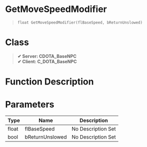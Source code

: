 # GetMoveSpeedModifier
> `float GetMoveSpeedModifier(flBaseSpeed, bReturnUnslowed)`
# Class
> __✔ Server: CDOTA_BaseNPC__  
> __✔ Client: C_DOTA_BaseNPC__  
# Function Description

# Parameters
Type|Name|Description
--|--|--
float|flBaseSpeed|No Description Set
bool|bReturnUnslowed|No Description Set
